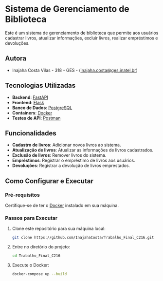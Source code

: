 # Sistema de Gerenciamento de Biblioteca

Este é um sistema de gerenciamento de biblioteca que permite aos usuários cadastrar livros, atualizar informações, excluir livros, realizar empréstimos e devoluções.

## Autora
- Inajaha Costa Vilas - 318 - GES - (inajaha.costa@ges.inatel.br)


## Tecnologias Utilizadas

- **Backend**: [FastAPI](https://fastapi.tiangolo.com/)
- **Frontend**: [Flask](https://flask.palletsprojects.com/)
- **Banco de Dados**: [PostgreSQL](https://www.postgresql.org/)
- **Containers**: [Docker](https://www.docker.com/)
- **Testes de API**: [Postman](https://www.postman.com/)

## Funcionalidades

- **Cadastro de livros**: Adicionar novos livros ao sistema.
- **Atualização de livros**: Atualizar as informações de livros cadastrados.
- **Exclusão de livros**: Remover livros do sistema.
- **Empréstimos**: Registrar o empréstimo de livros aos usuários.
- **Devoluções**: Registrar a devolução de livros emprestados.

## Como Configurar e Executar

### Pré-requisitos

Certifique-se de ter o [Docker](https://www.docker.com/) instalado em sua máquina.

### Passos para Executar

1. Clone este repositório para sua máquina local:
   ```bash 
   git clone https://github.com/InajahaCosta/Trabalho_Final_C216.git
   
2. Entre no diretório do projeto:
   ```bash 
   cd Trabalho_Final_C216
   
3. Execute o Docker:
   ```bash 
   docker-compose up --build
